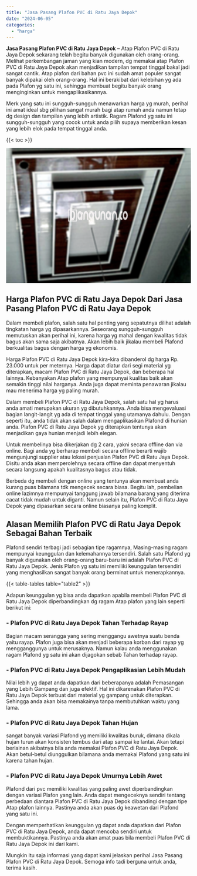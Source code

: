```yaml
---
title: "Jasa Pasang Plafon PVC di Ratu Jaya Depok"
date: "2024-06-05"
categories: 
  - "harga"
---
```


**Jasa Pasang Plafon PVC di Ratu Jaya Depok** – Atap Plafon PVC di Ratu Jaya Depok sekarang telah begitu banyak digunakan oleh orang-orang. Melihat perkembangan jaman yang kian modern, dg memakai atap Plafon PVC di Ratu Jaya Depok akan menjadikan tampilan tempat tinggal bakal jadi sangat cantik. Atap plafon dari bahan pvc ini sudah amat populer sangat banyak dipakai oleh orang-orang. Hal ini berakibat dari kelebihan yg ada pada Plafon yg satu ini, sehingga membuat begitu banyak orang menginginkan untuk mengaplikasikannya.

Merk yang satu ini sungguh-sungguh menawarkan harga yg murah, perihal ini amat ideal sbg pilihan sangat murah bagi atap rumah anda namun tetap dg design dan tampilan yang lebih artistik. Ragam Plafond yg satu ini sungguh-sungguh yang cocok untuk anda pilih supaya memberikan kesan yang lebih elok pada tempat tinggal anda.

{{< toc >}}

![Jasa Pasang Plafon PVC di Ratu Jaya Depok](/images/flafond-pvc-murah10.png)

## Harga Plafon PVC di Ratu Jaya Depok Dari Jasa Pasang Plafon PVC di Ratu Jaya Depok

Dalam membeli plafon, salah satu hal penting yang sepatutnya dilihat adalah tingkatan harga yg dipasarkannya. Seseorang sungguh-sungguh memutuskan akan perihal ini, karena harga yg mahal dengan kwalitas tidak bagus akan sama saja akibatnya. Akan lebih baik jikalau membeli Plafond berkualitas bagus dengan harga yg ekonomis.

Harga Plafon PVC di Ratu Jaya Depok kira-kira dibanderol dg harga Rp. 23.000 untuk per meternya. Harga dapat diatur dari segi material yg diterapkan, macam Plafon PVC di Ratu Jaya Depok, dan beberapa hal lainnya. Kebanyakan Atap plafon yang mempunyai kualitas baik akan semakin tinggi nilai harganya. Anda juga dapat meminta penawaran jikalau mau menerima harga yg paling murah.

Dalam membeli Plafon PVC di Ratu Jaya Depok, salah satu hal yg harus anda amati merupakan ukuran yg dibutuhkannya. Anda bisa mengevaluasi bagian langit-langit yg ada di tempat tinggal yang utamanya dahulu. Dengan seperti itu, anda tidak akan salah dalam mengaplikasikan Plafond di hunian anda. Plafon PVC di Ratu Jaya Depok yg diterapkan tentunya akan menjadikan gaya hunian menjadi lebih elegan.

Untuk membelinya bisa dikerjakan dg 2 cara, yakni secara offline dan via online. Bagi anda yg berharap membeli secara offline berarti wajib mengunjungi supplier atau lokasi penjualan Plafon PVC di Ratu Jaya Depok. Disitu anda akan memperolehnya secara offline dan dapat menyentuh secara langsung apakah kualitasnya bagus atau tidak.

Berbeda dg membeli dengan online yang tentunya akan membuat anda kurang puas bilamana tdk mengecek secara biasa. Begitu lah, pembelian online lazimnya mempunyai tanggung jawab bilamana barang yang diterima cacat tidak mudah untuk diganti. Namun selain itu, Plafon PVC di Ratu Jaya Depok yang dipasarkan secara online biasanya paling komplit.

## Alasan Memilih Plafon PVC di Ratu Jaya Depok Sebagai Bahan Terbaik

Plafond sendiri terbagi jadi sebagian tipe ragamnya, Masing-masing ragam mempunyai keunggulan dan kelemahannya tersendiri. Salah satu Plafond yg banyak digunakan oleh orang-orang baru-baru ini adalah Plafon PVC di Ratu Jaya Depok. Jenis Plafon yg satu ini memiliki keunggulan tersendiri yang menghasilkan sangat banyak orang berminat untuk menerapkannya.

{{< table-tables table="table2" >}}

Adapun keunggulan yg bisa anda dapatkan apabila membeli Plafon PVC di Ratu Jaya Depok diperbandingkan dg ragam Atap plafon yang lain seperti berikut ini:

### \- Plafon PVC di Ratu Jaya Depok Tahan Terhadap Rayap

Bagian macam serangga yang sering menggangu awetnya suatu benda yaitu rayap. Plafon juga bisa akan menjadi beberapa korban dari rayap yg mengganggunya untuk merusaknya. Namun kalau anda menggunakan ragam Plafond yg satu ini akan dijagokan sebab Tahan terhadap rayap.

### \- Plafon PVC di Ratu Jaya Depok Pengaplikasian Lebih Mudah

Nilai lebih yg dapat anda dapatkan dari beberapanya adalah Pemasangan yang Lebih Gampang dan juga efektif. Hal ini dikarenakan Plafon PVC di Ratu Jaya Depok terbuat dari material yg gampang untuk diterapkan. Sehingga anda akan bisa memakainya tanpa membutuhkan waktu yang lama.

### \- Plafon PVC di Ratu Jaya Depok Tahan Hujan

sangat banyak variasi Plafond yg memiliki kwalitas buruk, dimana dikala hujan turun akan konsisten tembus dari atap sampai ke lantai. Akan tetapi berlainan akibatnya bila anda memakai Plafon PVC di Ratu Jaya Depok. Akan betul-betul diunggulkan bilamana anda memakai Plafond yang satu ini karena tahan hujan.

### \- Plafon PVC di Ratu Jaya Depok Umurnya Lebih Awet

Plafond dari pvc memiliki kwalitas yang paling awet diperbandingkan dengan variasi Plafon yang lain. Anda dapat mengeceknya sendiri tentang perbedaan diantara Plafon PVC di Ratu Jaya Depok dibandingi dengan tipe Atap plafon lainnya. Pastinya anda akan puas dg keawetan dari Plafond yang satu ini.

Dengan memperhatikan keunggulan yg dapat anda dapatkan dari Plafon PVC di Ratu Jaya Depok, anda dapat mencoba sendiri untuk membuktikannya. Pastinya anda akan amat puas bila membeli Plafon PVC di Ratu Jaya Depok ini dari kami.

Mungkin itu saja informasi yang dapat kami jelaskan perihal Jasa Pasang Plafon PVC di Ratu Jaya Depok. Semoga info tadi berguna untuk anda, terima kasih.
